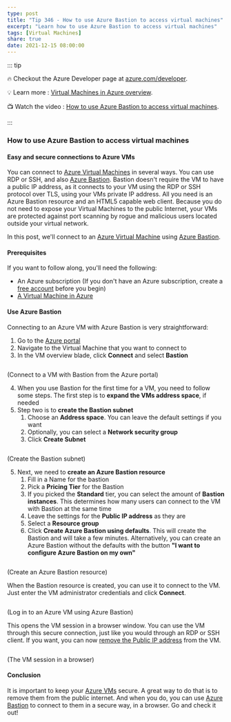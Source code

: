 ```yaml
---
type: post
title: "Tip 346 - How to use Azure Bastion to access virtual machines"
excerpt: "Learn how to use Azure Bastion to access virtual machines"
tags: [Virtual Machines]
share: true
date: 2021-12-15 08:00:00
---
```


::: tip 

:fire: Checkout the Azure Developer page at [azure.com/developer](https://azure.com/developer?WT.mc_id=azure-azuredevtips-azureappsdev).

:bulb: Learn more : [Virtual Machines in Azure overview](https://docs.microsoft.com/azure/virtual-machines/windows/overview?WT.mc_id=docs-azuredevtips-azureappsdev). 

:tv: Watch the video : [How to use Azure Bastion to access virtual machines](https://youtu.be/epWKTGGa_wY?WT.mc_id=youtube-azuredevtips-azureappsdev).

:::

### How to use Azure Bastion to access virtual machines

#### Easy and secure connections to Azure VMs
You can connect to [Azure Virtual Machines](https://azure.microsoft.com/services/virtual-machines/?WT.mc_id=azure-azuredevtips-azureappsdev) in several ways. You can use RDP or SSH, and also [Azure Bastion](https://docs.microsoft.com/azure/bastion/bastion-overview?WT.mc_id=docs-azuredevtips-azureappsdev). Bastion doesn't require the VM to have a public IP address, as it connects to your VM using the RDP or SSH protocol over TLS, using your VMs private IP address. All you need is an Azure Bastion resource and an HTML5 capable web client. Because you do not need to expose your Virtual Machines to the public Internet, your VMs are protected against port scanning by rogue and malicious users located outside your virtual network.

In this post, we'll connect to an [Azure Virtual Machine](https://azure.microsoft.com/services/virtual-machines/?WT.mc_id=azure-azuredevtips-azureappsdev) using [Azure Bastion](https://docs.microsoft.com/azure/bastion/bastion-overview?WT.mc_id=docs-azuredevtips-azureappsdev).

#### Prerequisites
If you want to follow along, you'll need the following:
* An Azure subscription (If you don't have an Azure subscription, create a [free account](https://azure.microsoft.com/free/?WT.mc_id=azure-azuredevtips-azureappsdev) before you begin)
* [A Virtual Machine in Azure](https://docs.microsoft.com/azure/virtual-machines/windows/quick-create-portal?WT.mc_id=docs-azuredevtips-azureappsdev)

#### Use Azure Bastion
Connecting to an Azure VM with Azure Bastion is very straightforward:

1. Go to the [Azure portal](https://portal.azure.com/?WT.mc_id=azure-azuredevtips-azureappsdev)
2. Navigate to the Virtual Machine that you want to connect to
3. In the VM overview blade, click **Connect** and select **Bastion**

<img :src="$withBase('/files/130connect.png')">

(Connect to a VM with Bastion from the Azure portal)

4. When you use Bastion for the first time for a VM, you need to follow some steps. The first step is to **expand the VMs address space**, if needed
5. Step two is to **create the Bastion subnet**
   1. Choose an **Address space**. You can leave the default settings if you want
   2. Optionally, you can select a **Network security group**
   3. Click **Create Subnet**

<img :src="$withBase('/files/130bastionstep2.png')">

(Create the Bastion subnet)

5. Next, we need to **create an Azure Bastion resource**
   1. Fill in a Name for the bastion
   2. Pick a **Pricing Tier** for the Bastion
   3. If you picked the **Standard** tier, you can select the amount of **Bastion instances**. This determines how many users can connect to the VM with Bastion at the same time
   4. Leave the settings for the **Public IP address** as they are
   5. Select a **Resource group**
   6. Click **Create Azure Bastion using defaults**. This will create the Bastion and will take a few minutes. Alternatively, you can create an Azure Bastion without the defaults with the button **"I want to configure Azure Bastion on my own"**

<img :src="$withBase('/files/130bastionstep3.png')">

(Create an Azure Bastion resource)

When the Bastion resource is created, you can use it to connect to the VM. Just enter the VM administrator credentials and click **Connect**.

<img :src="$withBase('/files/130login.png')">

(Log in to an Azure VM using Azure Bastion)

This opens the VM session in a browser window. You can use the VM through this secure connection, just like you would through an RDP or SSH client. If you want, you can now [remove the Public IP address](https://docs.microsoft.com/azure/bastion/quickstart-host-portal#remove?WT.mc_id=docs-azuredevtips-azureappsdev) from the VM. 

<img :src="$withBase('/files/130result.png')">

(The VM session in a browser)

#### Conclusion
It is important to keep your [Azure VMs](https://azure.microsoft.com/services/virtual-machines/?WT.mc_id=azure-azuredevtips-azureappsdev) secure. A great way to do that is to remove them from the public internet. And when you do, you can use [Azure Bastion](https://docs.microsoft.com/azure/bastion/bastion-overview?WT.mc_id=docs-azuredevtips-azureappsdev) to connect to them in a secure way, in a browser. Go and check it out!